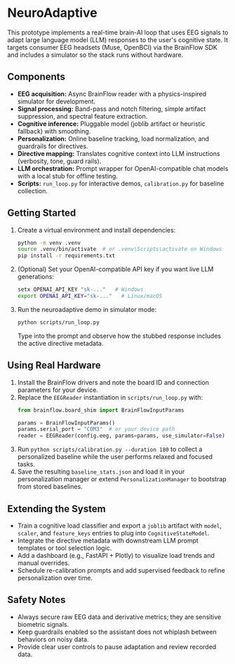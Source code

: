 # NeuroAdaptive

This prototype implements a real-time brain-AI loop that uses EEG signals to adapt large language model (LLM) responses to the user's cognitive state. It targets consumer EEG headsets (Muse, OpenBCI) via the BrainFlow SDK and includes a simulator so the stack runs without hardware.

## Components
- **EEG acquisition:** Async BrainFlow reader with a physics-inspired simulator for development.
- **Signal processing:** Band-pass and notch filtering, simple artifact suppression, and spectral feature extraction.
- **Cognitive inference:** Pluggable model (joblib artifact or heuristic fallback) with smoothing.
- **Personalization:** Online baseline tracking, load normalization, and guardrails for directives.
- **Directive mapping:** Translates cognitive context into LLM instructions (verbosity, tone, guard rails).
- **LLM orchestration:** Prompt wrapper for OpenAI-compatible chat models with a local stub for offline testing.
- **Scripts:** `run_loop.py` for interactive demos, `calibration.py` for baseline collection.

## Getting Started
1. Create a virtual environment and install dependencies:
   ```bash
   python -m venv .venv
   source .venv/bin/activate  # or .venv\Scripts\activate on Windows
   pip install -r requirements.txt
   ```
2. (Optional) Set your OpenAI-compatible API key if you want live LLM generations:
   ```bash
   setx OPENAI_API_KEY "sk-..."   # Windows
   export OPENAI_API_KEY="sk-..."   # Linux/macOS
   ```
3. Run the neuroadaptive demo in simulator mode:
   ```bash
   python scripts/run_loop.py
   ```
   Type into the prompt and observe how the stubbed response includes the active directive metadata.

## Using Real Hardware
1. Install the BrainFlow drivers and note the board ID and connection parameters for your device.
2. Replace the `EEGReader` instantiation in `scripts/run_loop.py` with:
   ```python
   from brainflow.board_shim import BrainFlowInputParams

   params = BrainFlowInputParams()
   params.serial_port = "COM3"  # or your device path
   reader = EEGReader(config.eeg, params=params, use_simulator=False)
   ```
3. Run `python scripts/calibration.py --duration 180` to collect a personalized baseline while the user performs relaxed and focused tasks.
4. Save the resulting `baseline_stats.json` and load it in your personalization manager or extend `PersonalizationManager` to bootstrap from stored baselines.

## Extending the System
- Train a cognitive load classifier and export a `joblib` artifact with `model`, `scaler`, and `feature_keys` entries to plug into `CognitiveStateModel`.
- Integrate the directive metadata with downstream LLM prompt templates or tool selection logic.
- Add a dashboard (e.g., FastAPI + Plotly) to visualize load trends and manual overrides.
- Schedule re-calibration prompts and add supervised feedback to refine personalization over time.

## Safety Notes
- Always secure raw EEG data and derivative metrics; they are sensitive biometric signals.
- Keep guardrails enabled so the assistant does not whiplash between behaviors on noisy data.
- Provide clear user controls to pause adaptation and review recorded data.
